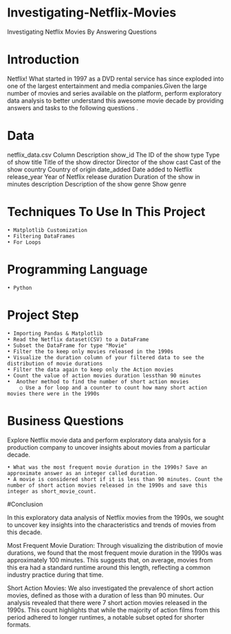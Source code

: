 # Investigating-Netflix-Movies
Investigating Netflix Movies By Answering Questions

# Introduction

Netflix! What started in 1997 as a DVD rental service has since exploded into one of the largest entertainment and media companies.Given the large number of movies and series available on the platform, perform exploratory data analysis to better understand this awesome movie decade by providing answers and tasks to the following questions .

# Data
netflix_data.csv
Column	Description
show_id	The ID of the show
type	Type of show
title	Title of the show
director	Director of the show
cast	Cast of the show
country	Country of origin
date_added	Date added to Netflix
release_year	Year of Netflix release
duration	Duration of the show in minutes
description	Description of the show
genre	Show genre


# Techniques To Use In This Project
	• Matplotlib Customization
	• Filtering DataFrames
	• For Loops
	
# Programming Language
	• Python

# Project Step
	• Importing Pandas & Matplotlib
	• Read the Netflix dataset(CSV) to a DataFrame
	• Subset the DataFrame for type "Movie"
	• Filter the to keep only movies released in the 1990s
	• Visualize the duration column of your filtered data to see the distribution of movie durations
	• Filter the data again to keep only the Action movies
	• Count the value of action movies duration lessthan 90 minutes
	•  Another method to find the number of short action movies
		○ Use a for loop and a counter to count how many short action movies there were in the 1990s 
	
# Business Questions
Explore Netflix movie data and perform exploratory data analysis for a production company to uncover insights about movies from a particular decade.

	• What was the most frequent movie duration in the 1990s? Save an approximate answer as an integer called duration.
	• A movie is considered short if it is less than 90 minutes. Count the number of short action movies released in the 1990s and save this integer as short_movie_count.


#Conclusion

In this exploratory data analysis of Netflix movies from the 1990s, we sought to uncover key insights into the characteristics and trends of movies from this decade.

Most Frequent Movie Duration: Through visualizing the distribution of movie durations, we found that the most frequent movie duration in the 1990s was approximately 100 minutes. This suggests that, on average, movies from this era had a standard runtime around this length, reflecting a common industry practice during that time.

Short Action Movies: We also investigated the prevalence of short action movies, defined as those with a duration of less than 90 minutes. Our analysis revealed that there were 7 short action movies released in the 1990s. This count highlights that while the majority of action films from this period adhered to longer runtimes, a notable subset opted for shorter formats.
